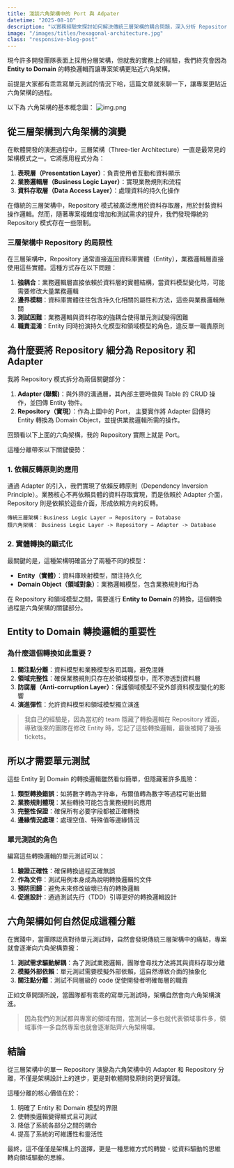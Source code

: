 ```yaml
---
title: 淺談六角架構中的 Port 與 Adpater
datetime: "2025-08-10"
description: "以實務經驗來探討如何解決傳統三層架構的耦合問題，深入分析 Repository 模式的重新設計，以及 Entity 到 Domain 轉換邏輯的關鍵作用。說明單元測試如何推動架構向六角架構自然演進，實現更好的關注點分離和系統可維護性。"
image: "/images/titles/hexagonal-architecture.jpg"
class: "responsive-blog-post"
---
```



現今許多開發團隊表面上採用分層架構，但就我的實務上的經驗，我們終究會因為 **Entity to Domain** 的轉換邏輯而讓專案架構更貼近六角架構。

前提是大家都有乖乖寫單元測試的情況下哈，這篇文章就來聊一下，讓專案更貼近六角架構的過程。

以下為 六角架構的基本概念圖：
![img.png](/images/hexagoanl-architecture.png)

## 從三層架構到六角架構的演變

在軟體開發的演進過程中，三層架構（Three-tier Architecture）一直是最常見的架構模式之一。它將應用程式分為：

1. **表現層（Presentation Layer）**：負責使用者互動和資料顯示
2. **業務邏輯層（Business Logic Layer）**：實現業務規則和流程
3. **資料存取層（Data Access Layer）**：處理資料的持久化操作

在傳統的三層架構中，Repository 模式被廣泛應用於資料存取層，用於封裝資料操作邏輯。然而，隨著專案複雜度增加和測試需求的提升，我們發現傳統的 Repository 模式存在一些限制。

### 三層架構中 Repository 的局限性

在三層架構中，Repository 通常直接返回資料庫實體（Entity），業務邏輯層直接使用這些實體。這種方式存在以下問題：

1. **強耦合**：業務邏輯層直接依賴於資料層的實體結構，當資料模型變化時，可能需要修改大量業務邏輯
2. **邊界模糊**：資料庫實體往往包含持久化相關的屬性和方法，這些與業務邏輯無關
3. **測試困難**：業務邏輯與資料存取的強耦合使得單元測試變得困難
4. **職責混淆**：Entity 同時扮演持久化模型和領域模型的角色，違反單一職責原則

## 為什麼要將 Repository 細分為 Repository 和 Adapter

我將 Repository 模式拆分為兩個關鍵部分：

1. **Adapter (聯繫)**：與外界的溝通層，其內部主要時做與 Table 的 CRUD 操作，並回傳 Entity 物件。
2. **Repository（實現）**：作為上圖中的 Port， 主要實作將 Adapter 回傳的 Entity 轉換為 Domain Object，並提供業務邏輯所需的操作。

回頭看以下上面的六角架構，我的 Repository 實際上就是 Port。

這種分離帶來以下關鍵優勢：

### 1. 依賴反轉原則的應用

通過 Adapter 的引入，我們實現了依賴反轉原則（Dependency Inversion Principle）。業務核心不再依賴具體的資料存取實現，而是依賴於 Adapter 介面， Repository 則是依賴於這些介面，形成依賴方向的反轉。

```
傳統三層架構：Business Logic Layer → Repository → Database
類六角架構： Business Logic Layer -> Repository → Adapter -> Database
```

### 2. 實體轉換的顯式化

最關鍵的是，這種架構明確區分了兩種不同的模型：

- **Entity（實體）**：資料庫映射模型，關注持久化
- **Domain Object（領域對象）**：業務邏輯模型，包含業務規則和行為

在 Repository 和領域模型之間，需要進行 **Entity to Domain** 的轉換，這個轉換過程是六角架構的關鍵部分。

## Entity to Domain 轉換邏輯的重要性

### 為什麼這個轉換如此重要？

1. **關注點分離**：資料模型和業務模型各司其職，避免混雜
2. **領域完整性**：確保業務規則只存在於領域模型中，而不滲透到資料層
3. **防腐層（Anti-corruption Layer）**：保護領域模型不受外部資料模型變化的影響
4. **演進彈性**：允許資料模型和領域模型獨立演進

> 我自己的經驗是，因為當初的 team 隱藏了轉換邏輯在 Repository 裡面，導致後來的團隊在修改 Entity 時，忘記了這些轉換邏輯，最後被開了幾張 tickets。

## 所以才需要單元測試

這些 Entity 到 Domain 的轉換邏輯雖然看似簡單，但隱藏著許多風險：

1. **類型轉換錯誤**：如將數字轉為字符串，布爾值轉為數字等過程可能出錯
2. **業務規則體現**：某些轉換可能包含業務規則的應用
3. **完整性保證**：確保所有必要字段都被正確轉換
4. **邊緣情況處理**：處理空值、特殊值等邊緣情況

### 單元測試的角色

編寫這些轉換邏輯的單元測試可以：

1. **驗證正確性**：確保轉換過程正確無誤
2. **作為文件**：測試用例本身成為說明轉換邏輯的文件
3. **預防回歸**：避免未來修改破壞已有的轉換邏輯
4. **促進設計**：通過測試先行（TDD）引導更好的轉換邏輯設計

## 六角架構如何自然促成這種分離

在實踐中，當團隊認真對待單元測試時，自然會發現傳統三層架構中的痛點，專案就會逐漸向六角架構靠攏：

1. **測試需求驅動解耦**：為了測試業務邏輯，團隊會尋找方法將其與資料存取分離
2. **模擬外部依賴**：單元測試需要模擬外部依賴，這自然導致介面的抽象化
3. **關注點分離**：測試不同層級的 code 促使開發者明確每層的職責

正如文章開頭所說，當團隊都有乖乖的寫單元測試時，架構自然會向六角架構演進。

> 因為我們的測試都與專案的領域有關，當測試一多也就代表領域事件多，領域事件一多自然專案也就會逐漸貼齊六角架構囉。

## 結論

從三層架構中的單一 Repository 演變為六角架構中的 Adapter 和 Repository 分離，不僅是架構設計上的進步，更是對軟體開發原則的更好實踐。

這種分離的核心價值在於：

1. 明確了 Entity 和 Domain 模型的界限
2. 使轉換邏輯變得顯式且可測試
3. 降低了系統各部分之間的耦合
4. 提高了系統的可維護性和靈活性

最終，這不僅僅是架構上的選擇，更是一種思維方式的轉變 - 從資料驅動的思維轉向領域驅動的思維。

